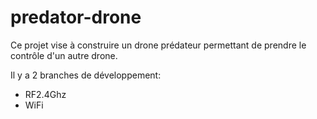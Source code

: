# predator-drone

Ce projet vise à construire un drone prédateur permettant de prendre le contrôle d'un autre drone.

Il y a 2 branches de développement:
- RF2.4Ghz
- WiFi